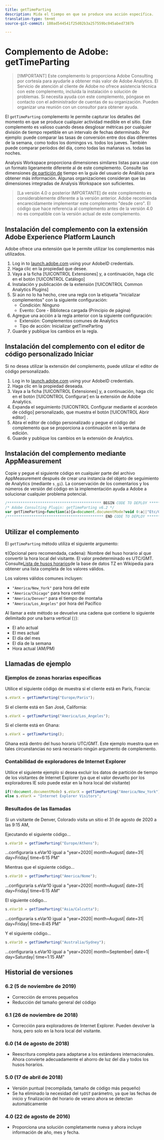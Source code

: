 ```yaml
---
title: getTimeParting
description: Mida el tiempo en que se produce una acción específica.
translation-type: tm+mt
source-git-commit: 180ad544541f25d02b3a257559bc045abed7387b

---
```



# Complemento de Adobe: getTimeParting

> [!IMPORTANT] Este complemento lo proporciona Adobe Consulting por cortesía para ayudarle a obtener más valor de Adobe Analytics. El Servicio de atención al cliente de Adobe no ofrece asistencia técnica con este complemento, incluida la instalación o solución de problemas. Si necesita ayuda con este complemento, póngase en contacto con el administrador de cuentas de su organización. Pueden organizar una reunión con un consultor para obtener ayuda.

El `getTimeParting` complemento le permite capturar los detalles del momento en que se produce cualquier actividad medible en el sitio. Este complemento es valioso cuando desea desglosar métricas por cualquier división de tiempo repetible en un intervalo de fechas determinado. Por ejemplo: puede comparar las tasas de conversión entre dos días diferentes de la semana, como todos los domingos vs. todos los jueves. También puede comparar períodos del día, como todas las mañanas vs. todas las noches.

Analysis Workspace proporciona dimensiones similares listas para usar con un formato ligeramente diferente al de este complemento. Consulte las dimensiones [de partición de](/help/analyze/analysis-workspace/components/dimensions/time-parting-dimensions.md) tiempo en la guía del usuario de Análisis para obtener más información. Algunas organizaciones consideran que las dimensiones integradas de Analysis Workspace son suficientes.

> [La versión 4.0 o posterior IMPORTANTE] de este complemento es considerablemente diferente a la versión anterior. Adobe recomienda encarecidamente implementar este complemento &quot;desde cero&quot;. El código que hace referencia al complemento antes de la versión 4.0 no es compatible con la versión actual de este complemento.

## Instalación del complemento con la extensión Adobe Experience Platform Launch

Adobe ofrece una extensión que le permite utilizar los complementos más utilizados.

1. Log in to [launch.adobe.com](https://launch.adobe.com) using your AdobeID credentials.
1. Haga clic en la propiedad que desee.
1. Vaya a la ficha [!UICONTROL Extensiones] y, a continuación, haga clic en el botón [!UICONTROL Catálogo]
1. Instalación y publicación de la extensión [!UICONTROL Common Analytics Plugins]
1. Si aún no lo ha hecho, cree una regla con la etiqueta &quot;Inicializar complementos&quot; con la siguiente configuración:
   * Condición: Ninguno
   * Evento: Core - Biblioteca cargada (Principio de página)
1. Agregue una acción a la regla anterior con la siguiente configuración:
   * Extensión: Complementos comunes de Analytics
   * Tipo de acción: Inicializar getTimeParting
1. Guarde y publique los cambios en la regla.

## Instalación del complemento con el editor de código personalizado Iniciar

Si no desea utilizar la extensión del complemento, puede utilizar el editor de código personalizado.

1. Log in to [launch.adobe.com](https://launch.adobe.com) using your AdobeID credentials.
1. Haga clic en la propiedad deseada.
1. Vaya a la ficha [!UICONTROL Extensiones] y, a continuación, haga clic en el botón [!UICONTROL Configurar] en la extensión de Adobe Analytics.
1. Expanda el seguimiento [!UICONTROL Configurar mediante el acordeón de código] personalizado, que muestra el botón [!UICONTROL Abrir editor] .
1. Abra el editor de código personalizado y pegue el código del complemento que se proporciona a continuación en la ventana de edición.
1. Guarde y publique los cambios en la extensión de Analytics.

## Instalación del complemento mediante AppMeasurement

Copie y pegue el siguiente código en cualquier parte del archivo AppMeasurement después de crear una instancia del objeto de seguimiento de Analytics (mediante `s_gi`). La conservación de los comentarios y los números de versión del código en la implementación ayuda a Adobe a solucionar cualquier problema potencial.

```js
/******************************************* BEGIN CODE TO DEPLOY *******************************************/
/* Adobe Consulting Plugin: getTimeParting v6.2 */
var getTimeParting=function(a){a=document.documentMode?void 0:a||"Etc/GMT";a=(new Date).toLocaleDateString("en-US",{timeZone:a, minute:"numeric",hour:"numeric",weekday:"long",day:"numeric",year:"numeric",month:"long"});a=/([a-zA-Z]+).*?([a-zA-Z]+).*?([0-9]+).*?([0-9]+)(.*?)([0-9])(.*)/.exec(a);return"year="+a[4]+" | month="+a[2]+" | date="+a[3]+" | day="+a[1]+" | time="+(a[6]+a[7])};
/******************************************** END CODE TO DEPLOY ********************************************/
```

## Utilizar el complemento

El `getTimeParting` método utiliza el siguiente argumento:

**`t`**(Opcional pero recomendada, cadena): Nombre del huso horario al que convertir la hora local del visitante.  El valor predeterminado es UTC/GMT. Consulte[Lista de husos horarios](https://en.wikipedia.org/wiki/List_of_tz_database_time_zones)de la base de datos TZ en Wikipedia para obtener una lista completa de los valores válidos.

Los valores válidos comunes incluyen:

* `"America/New_York"` para hora del este
* `"America/Chicago"` para hora central
* `"America/Denver"` para el tiempo de montaña
* `"America/Los_Angeles"` por hora del Pacífico

Al llamar a este método se devuelve una cadena que contiene lo siguiente delimitado por una barra vertical (`|`):

* El año actual
* El mes actual
* El día del mes
* El día de la semana
* Hora actual (AM/PM)

## Llamadas de ejemplo

### Ejemplos de zonas horarias específicas

Utilice el siguiente código de muestra si el cliente está en París, Francia:

```js
s.eVarX = getTimeParting("Europe/Paris");
```

Si el cliente está en San José, California:

```js
s.eVarX = getTimeParting("America/Los_Angeles");
```

Si el cliente está en Ghana:

```js
s.eVarX = getTimeParting();
```

Ghana está dentro del huso horario UTC/GMT.  Este ejemplo muestra que en tales circunstancias no será necesario ningún argumento de complemento.

### Contabilidad de exploradores de Internet Explorer

Utilice el siguiente ejemplo si desea excluir los datos de partición de tiempo de los visitantes de Internet Explorer (ya que el valor devuelto por los exploradores IE solo puede estar en la hora local del visitante)

```js
if(!document.documentMode) s.eVarX = getTimeParting("America/New_York");
else s.eVarX = "Internet Explorer Visitors";
```

### Resultados de las llamadas

Si un visitante de Denver, Colorado visita un sitio el 31 de agosto de 2020 a las 9:15 AM,

Ejecutando el siguiente código...

```js
s.eVar10 = getTimeParting("Europe/Athens");
```

...configuraría s.eVar10 igual a &quot;year=2020| month=August| date=31| day=Friday| time=6:15 PM&quot;

Mientras que el siguiente código...

```js
s.eVar10 = getTimeParting("America/Nome");
```

...configuraría s.eVar10 igual a &quot;year=2020| month=August| date=31| day=Friday| time=6:15 AM&quot;

El siguiente código...

```js
s.eVar10 = getTimeParting("Asia/Calcutta");
```

...configuraría s.eVar10 igual a &quot;year=2020| month=August| date=31| day=Friday| time=8:45 PM&quot;

Y el siguiente código...

```js
s.eVar10 = getTimeParting("Australia/Sydney");
```

...configuraría s.eVar10 igual a &quot;year=2020| month=September| date=1| day=Saturday| time=1:15 AM&quot;

## Historial de versiones

### 6.2 (5 de noviembre de 2019)

* Corrección de errores pequeños
* Reducción del tamaño general del código

### 6.1 (26 de noviembre de 2018)

* Corrección para exploradores de Internet Explorer. Pueden devolver la hora, pero solo en la hora local del visitante.

### 6.0 (14 de agosto de 2018)

* Reescritura completa para adaptarse a los estándares internacionales. Ahora convierte adecuadamente el ahorro de luz del día y todos los husos horarios.

### 5.0 (17 de abril de 2018)

* Versión puntual (recompilada, tamaño de código más pequeño)
* Se ha eliminado la necesidad del `tpDST` parámetro, ya que las fechas de inicio y finalización del horario de verano ahora se detectan automáticamente

### 4.0 (22 de agosto de 2016)

* Proporciona una solución completamente nueva y ahora incluye información de año, mes y fecha.

